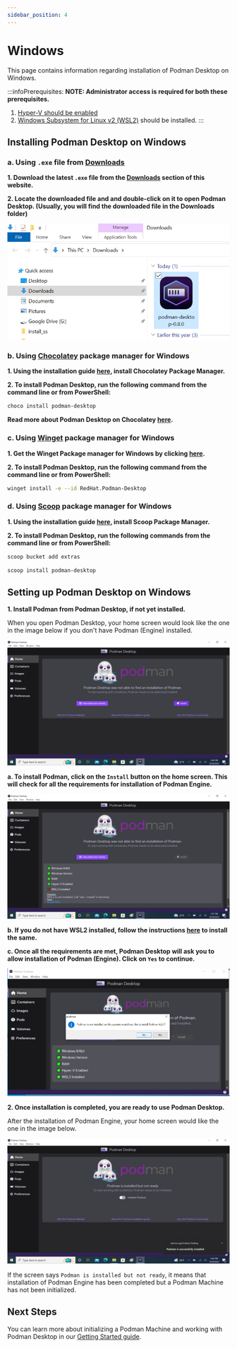 ```yaml
---
sidebar_position: 4
---
```


# Windows

This page contains information regarding installation of Podman Desktop on Windows.

:::infoPrerequisites:
**NOTE: Administrator access is required for both these prerequisites.**
1. [Hyper-V should be enabled](https://learn.microsoft.com/en-us/virtualization/hyper-v-on-windows/quick-start/enable-hyper-v)
2. [Windows Subsystem for Linux v2 (WSL2)](https://learn.microsoft.com/en-us/windows/wsl/install-manual) should be installed.
:::

## Installing Podman Desktop on Windows

### a. Using `.exe` file from [Downloads](/downloads/windows)

**1. Download the latest `.exe` file from the [Downloads](/downloads/windows) section of this website.**

**2. Locate the downloaded file and and double-click on it to open Podman Desktop. (Usually, you will find the downloaded file in the Downloads folder)**

![img0](img/windows/open-podman-desktop.png)

### b. Using [Chocolatey](https://chocolatey.org/install) package manager for Windows

**1. Using the installation guide [here](https://chocolatey.org/install), install Chocolatey Package Manager.**

**2. To install Podman Desktop, run the following command from the command line or from PowerShell:**
```sh
choco install podman-desktop
```

**Read more about Podman Desktop on Chocolatey [here](https://community.chocolatey.org/packages/podman-desktop).**

### c. Using [Winget](https://winget.run/pkg/RedHat/Podman-Desktop) package manager for Windows

**1. Get the Winget Package manager for Windows by clicking [here](https://aka.ms/getwinget).**

**2. To install Podman Desktop, run the following command from the command line or from PowerShell:**
```sh
winget install -e --id RedHat.Podman-Desktop
```

### d. Using [Scoop](https://scoop.sh/#/apps?q=podman-desktop&s=0&d=1&o=true) package manager for Windows

**1. Using the installation guide [here](https://github.com/ScoopInstaller/Install#readme), install Scoop Package Manager.**

**2. To install Podman Desktop, run the following commands from the command line or from PowerShell:**
```sh
scoop bucket add extras
```

```sh
scoop install podman-desktop
```

## Setting up Podman Desktop on Windows

**1. Install Podman from Podman Desktop, if not yet installed.**

When you open Podman Desktop, your home screen would look like the one in the image below if you don't have Podman (Engine) installed.

![img1](img/windows/homescreen.png)

**a. To install Podman, click on the `Install` button on the home screen. This will check for all the requirements for installation of Podman Engine.**

![img2](img/windows/prereq-wsl2.png)

**b. If you do not have WSL2 installed, follow the instructions [here](https://learn.microsoft.com/en-us/windows/wsl/install-manual) to install the same.**

**c. Once all the requirements are met, Podman Desktop will ask you to allow installation of Podman (Engine). Click on `Yes` to continue.**

![img3](img/windows/podman-install.png)

**2. Once installation is completed, you are ready to use Podman Desktop.**

After the installation of Podman Engine, your home screen would like the one in the image below.

![img4](img/windows/podman-desktop-ready.png)

If the screen says `Podman is installed but not ready`, it means that installation of Podman Engine has been completed but a Podman Machine has not been initialized. 

## Next Steps

You can learn more about initializing a Podman Machine and working with Podman Desktop in our [Getting Started guide](/docs/getting-started/getting-started).